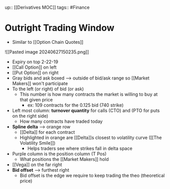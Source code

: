 up:: [[Derivatives MOC]]
tags:: #Finance 
# Outright Trading Window
- Similar to [[Option Chain Quotes]]

![[Pasted image 20240627150235.png]]

- Expiry on top 2-22-19
- [[Call Option]] on left
- [[Put Option]] on right
- Gray bids and ask boxed --> outside of bid/ask range so [[Market Makers]] won't participate
- To the left (or right) of bid (or ask)
	- This number is how many contracts the market is willing to buy at that given price
		- ex: 109 contracts for the 0.125 bid (740 strike)
- Left most column: **turnover quantity** for calls (CTO) and (PTO for puts on the right side)
	- How many contracts have traded today
- **Spline delta** --> orange row
	- [[Delta]] for each contract
	- Highlighted in orange are [[Delta]]s closest to volatility curve ([[The Volatility Smile]])
		- Helps traders see where strikes fall in delta space
- Purple column is the position column (T Pos)
	- What positions the [[Market Makers]] hold
- [[Vega]] on the far right
- **Bid offset** --> furthest right
	- Bid offset is the edge we require to keep trading the theo (theoretical price)